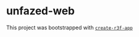 # unfazed-web

This project was bootstrapped with [`create-r3f-app`](https://github.com/utsuboco/create-r3f-app)